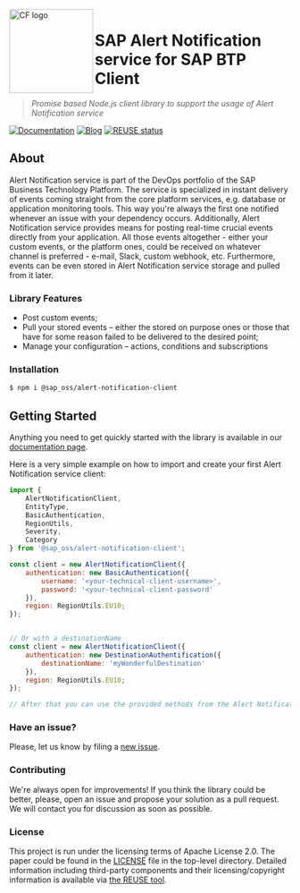<img src="https://user-images.githubusercontent.com/11653294/64466233-7cd17480-d119-11e9-8965-e036c1e23c9a.png" alt="CF logo" height="150" align="left"/>

# SAP Alert Notification service for SAP BTP Client
>*Promise based Node.js client library to support the usage of Alert Notification service*

[![Documentation](https://img.shields.io/badge/Service_Documentation-@SAP%20Help%20Portal-ff9900.svg)](https://help.sap.com/viewer/product/ALERT_NOTIFICATION/Cloud/en-US)
[![Blog](https://img.shields.io/badge/Service--related_Blogs-@SAP%20Community%20Portal-3399ff.svg)](https://blogs.sap.com/tag/sap-cloud-platform-alert-notification/)
[![REUSE status](https://api.reuse.software/badge/github.com/SAP/alert-notification-node-client)](https://api.reuse.software/info/github.com/SAP/alert-notification-node-client)

## About
Alert Notification service is part of the DevOps portfolio of the SAP Business Technology Platform. The service is specialized in instant delivery of events coming straight from the core platform services, e.g. database or application monitoring tools. This way you're always the first one notified whenever an issue with your dependency occurs. Additionally, Alert Notification service provides means for posting real-time
crucial events directly from your application. All those events altogether - either your custom events, or the platform ones, could be received on whatever channel is preferred - e-mail, Slack, custom webhook, etc.
Furthermore, events can be even stored in Alert Notification service storage and pulled from it later.

### Library Features

* Post custom events;
* Pull your stored events – either the stored on purpose ones or those that have for some reason failed to be delivered to the desired point;
* Manage your configuration – actions, conditions and subscriptions

### Installation

```bash
$ npm i @sap_oss/alert-notification-client
```

## Getting Started

Anything you need to get quickly started with the library is available in our [documentation page](https://sap.github.io/alert-notification-node-client/).

Here is a very simple example on how to import and create your first Alert Notification service client:

```js
import {
    AlertNotificationClient,
    EntityType,
    BasicAuthentication,
    RegionUtils,
    Severity,
    Category
} from '@sap_oss/alert-notification-client';

const client = new AlertNotificationClient({
    authentication: new BasicAuthentication({
        username: '<your-technical-client-username>',
        password: '<your-technical-client-password'
    }),
    region: RegionUtils.EU10;
});


// Or with a destinationName
const client = new AlertNotificationClient({
    authentication: new DestinationAuthentification({
        destinationName: 'myWonderfulDestination'
    }),
    region: RegionUtils.EU10;
});

// After that you can use the provided methods from the Alert Notification service instance
```

### Have an issue?
Please, let us know by filing a [new issue](https://github.com/sap/alert-notification-node-client/issues/new).

### Contributing
We're always open for improvements! If you think the library could be better, please, open an issue and propose your solution as a pull request. We will contact you for discussion as soon as possible.

### License
This project is run under the licensing terms of Apache License 2.0. The paper could be found in the [LICENSE](https://github.com/sap/alert-notification-node-client/blob/master/LICENSE) file in the top-level directory. Detailed information including third-party components and their licensing/copyright information is available via [the REUSE tool](https://api.reuse.software/info/github.com/SAP/alert-notification-node-client).

